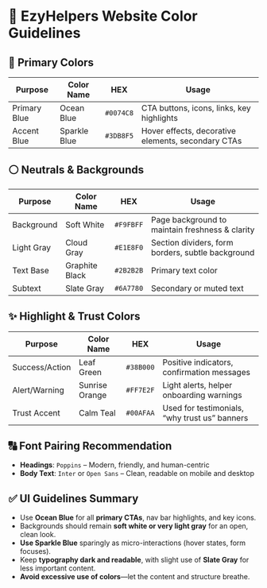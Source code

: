 
# 🎨 EzyHelpers Website Color Guidelines

## 🔵 Primary Colors

| Purpose        | Color Name    | HEX     | Usage                                             |
|----------------|---------------|----------|--------------------------------------------------|
| Primary Blue   | Ocean Blue    | `#0074C8` | CTA buttons, icons, links, key highlights         |
| Accent Blue    | Sparkle Blue  | `#3DB8F5` | Hover effects, decorative elements, secondary CTAs|

## ⚪ Neutrals & Backgrounds

| Purpose         | Color Name     | HEX      | Usage                                              |
|-----------------|----------------|----------|-----------------------------------------------------|
| Background      | Soft White     | `#F9FBFF` | Page background to maintain freshness & clarity     |
| Light Gray      | Cloud Gray     | `#E1E8F0` | Section dividers, form borders, subtle background   |
| Text Base       | Graphite Black | `#2B2B2B` | Primary text color                                 |
| Subtext         | Slate Gray     | `#6A7780` | Secondary or muted text                            |

## ✨ Highlight & Trust Colors

| Purpose         | Color Name     | HEX      | Usage                                         |
|------------------|----------------|----------|-----------------------------------------------|
| Success/Action    | Leaf Green     | `#38B000` | Positive indicators, confirmation messages    |
| Alert/Warning     | Sunrise Orange | `#FF7E2F` | Light alerts, helper onboarding warnings      |
| Trust Accent      | Calm Teal      | `#00AFAA` | Used for testimonials, “why trust us” banners |

## 🔠 Font Pairing Recommendation

- **Headings**: `Poppins` – Modern, friendly, and human-centric
- **Body Text**: `Inter` or `Open Sans` – Clean, readable on mobile and desktop

## ✅ UI Guidelines Summary

- Use **Ocean Blue** for all **primary CTAs**, nav bar highlights, and key icons.
- Backgrounds should remain **soft white or very light gray** for an open, clean look.
- **Use Sparkle Blue** sparingly as micro-interactions (hover states, form focuses).
- Keep **typography dark and readable**, with slight use of **Slate Gray** for less important content.
- **Avoid excessive use of colors**—let the content and structure breathe.
